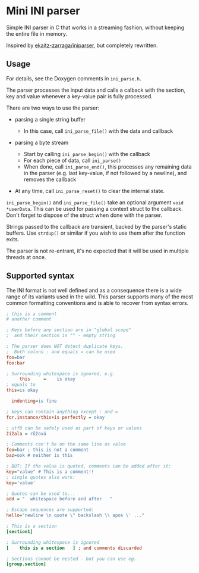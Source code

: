 # Mini INI parser

Simple INI parser in C that works in a streaming fashion, 
without keeping the entire file in memory.

Inspired by [ekaitz-zarraga/iniparser](https://github.com/ekaitz-zarraga/iniparser), but completely rewritten.

## Usage

For details, see the Doxygen comments in `ini_parse.h`.

The parser processes the input data and calls a calback with the section, key and value
whenever a key-value pair is fully processed.

There are two ways to use the parser:

- parsing a single string buffer
  - In this case, call `ini_parse_file()` with the data and callback

- parsing a byte stream
  - Start by calling `ini_parse_begin()` with the callback
  - For each piece of data, call `ini_parse()`
  - When done, call `ini_parse_end()`, this processes any remaining data in the parser
    (e.g. last key-value, if not followed by a newline), and removes the callback

- At any time, call `ini_parse_reset()` to clear the internal state.

`ini_parse_begin()` and `ini_parse_file()` take an optional argument
`void *userData`. This can be used for passing a context struct to the callback.
Don't forget to dispose of the struct when done with the parser.

Strings passed to the callback are transient, backed by the parser's static buffers.
Use `strdup()` or similar if you wish to use them after the function exits.

The parser is not re-entrant, it's no expected that it will be used
in multiple threads at once.

## Supported syntax

The INI format is not well defined and as a consequence there is a wide range 
of its variants used in the wild. This parser supports many of the most common
formatting conventions and is able to recover from syntax errors.

```ini
; this is a comment
# another comment

; Keys before any section are in "global scope"
;  and their section is "" - empty string

; The parser does NOT detect duplicate keys.
;  Both colons : and equals = can be used
foo=bar
foo:bar

; Surrounding whitespace is ignored, e.g.
     this     =    is okay   
; equals to
this=is okay

  indenting=is fine

; keys can contain anything except : and =
for.instance/this+is perfectly = okay

; utf8 can be safely used as part of keys or values
žížala = růžová

; Comments can't be on the same line as value
foo=bar ; this is not a comment
baz=ook # neither is this

; BUT: If the value is quoted, comments can be added after it:
key="value" # This is a comment!!
; single quotes also work:
key='value'

; Quotes can be used to...
add = "  whitespace before and after   "

; Escape sequences are supported:
hello="newline \n quote \" backslash \\ apos \' ..."

; This is a section
[section1]

; Surrounding whitespace is ignored
[    this is a section   ] ; and comments discarded

; Sections cannot be nested - but you can use eg. 
[group.section]

```

